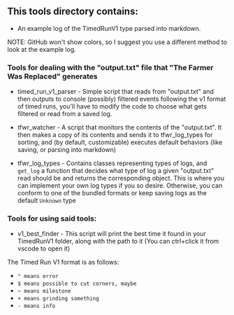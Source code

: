 ## This tools directory contains:
* An example log of the TimedRunV1 type parsed into markdown.

NOTE: GitHub won't show colors, so I suggest you use a different method to look at the example log.
### Tools for dealing with the "output.txt" file that "The Farmer Was Replaced" generates
- timed_run_v1_parser - Simple script that reads from "output.txt" and then outputs to console (possibly) filtered events following the v1 format of timed runs, you'll have to modify the code to choose what gets filtered or read from a saved log.

- tfwr_watcher - A script that monitors the contents of the "output.txt". It then makes a copy of its contents and sends it to tfwr_log_types for sorting, and (by default, customizable) executes default behaviors (like saving, or parsing into markdown)
- tfwr_log_types - Contains classes representing types of logs, and `get_log` a function that decides what type of log a given "output.txt" read should be and returns the corresponding object. This is where you can implement your own log types if you so desire. Otherwise, you can conform to one of the bundled formats or keep saving logs as the default `Unknown` type

### Tools for using said tools:
- v1_best_finder - This script will print the best time it found in your TimedRunV1 folder, along with the path to it (You can ctrl+click it from vscode to open it)

The Timed Run V1 format is as follows:
- `° means error`
- `$ means possible to cut corners, maybe`
- `~ means milestone`
- `+ means grinding something`
- `- means info`